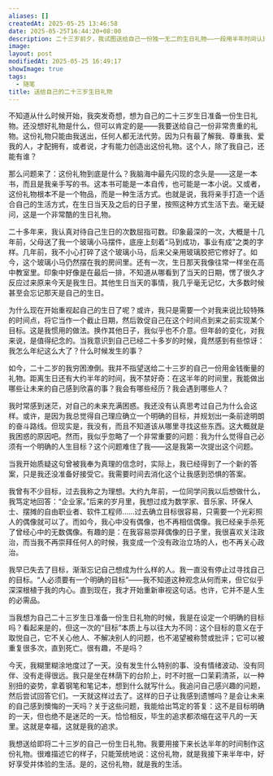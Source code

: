 ```yaml
---
aliases: []
createdAt: 2025-05-25 13:46:58
date: 2025-05-25T16:44:20+08:00
description: 二十三岁前夕，我试图送给自己一份独一无二的生日礼物——一段用半年时间认真生活、反思自我、摆脱目标焦虑的旅程。
image: 
layout: post
modifiedAt: 2025-05-25 16:49:17
showImage: true
tags:
  - 随笔
title: 送给自己的二十三岁生日礼物
---
```


不知道从什么时候开始，我突发奇想，想为自己的二十三岁生日准备一份生日礼物。还没想好礼物是什么，但可以肯定的是——我要送给自己一份非常贵重的礼物。这份礼物只能由我送出，任何人都无法代劳。因为只有最了解我、尊重我、爱我的人，才配拥有，或者说，才有能力创造出这份礼物。这个人，除了我自己，还能有谁？

那么问题来了：这份礼物到底是什么？我脑海中最先闪现的念头是——这是一本书，而且是我亲手写的书。这本书可能是一本自传，也可能是一本小说。又或者，这份礼物根本不是一个物品，而是一种生活方式。也就是说，我将亲手打造一个适合自己的生活方式，在生日当天及之后的日子里，按照这种方式生活下去。毫无疑问，这是一个非常酷的生日礼物。

二十多年来，我认真对待自己生日的次数屈指可数。印象最深的一次，大概是十几年前，父母送了我一个玻璃小马摆件，底座上刻着“马到成功，事业有成”之类的字样。几年前，我不小心打碎了这个玻璃小马，后来父亲用玻璃胶把它修好了。如今，这个玻璃小马仍然摆在我的房间里。还有一次，生日那天我像往常一样坐在高中教室里。印象中好像是在最后一排，不知道从哪看到了当天的日期，愣了很久才反应过来原来今天是我生日。其他生日当天的事情，我几乎毫无记忆，大多数时候甚至会忘记那天是自己的生日。

为什么现在开始重视起自己的生日了呢？或许，我只是需要一个对我来说比较特殊的时间点，将它当作一个截止日期，然后敦促自己在这个时间点到来之前实现某个目标。这是我惯用的做法。换作其他日子，我似乎也不介意。但年龄的变化，对我来说，是值得纪念的。当我意识到自己已经二十多岁的时候，竟然感到有些惊讶：我怎么年纪这么大了？什么时候发生的事？

如今，二十二岁的我穷困潦倒。我并不指望送给二十三岁的自己一份用金钱衡量的礼物。距离生日还有大约半年的时间，我不禁好奇：在这半年的时间里，我能做出哪些让未来的自己感到欣喜的事？我会有哪些经历？我会遇到哪些人？

我时常感到迷茫，对自己的未来充满困惑。我还没有认真思考过自己为什么会这样。或许，是因为我总觉得自己理应确立一个明确的目标，并规划出一条前途明朗的奋斗路线。但现实是，我没有，而且不知道该从哪里寻找这些东西。这大概就是我困惑的原因吧。然而，我似乎忽略了一个非常重要的问题：我为什么觉得自己必须有一个明确的人生目标？这个问题难住了我——这是我第一次提出这个问题。

当我开始质疑这句曾被我奉为真理的信念时，实际上，我已经得到了一个新的答案，只是我还没准备好接受它。我需要时间去消化这个让我感到恐惧的答案。

我曾有不少目标，过去我称之为理想。大约九年前，一位同学问我以后想做什么，我笃定地回答：“企业家。”后来的岁月里，我想过成为数学家、音乐家、环保人士、摆摊的自由职业者、软件工程师……过去确立目标很容易，只需要一个光彩照人的偶像就可以了。而如今，我心中没有偶像，也不再相信偶像。我已经亲手杀死了曾经心中的无数偶像。有趣的是：在我容易崇拜偶像的日子里，我很喜欢关注政治，而当我不再崇拜任何人的时候，我变成一个没有政治立场的人，也不再关心政治。

我早已失去了目标，渐渐忘记自己想成为什么样的人。我一直没有停止过寻找自己的目标。“人必须要有一个明确的目标”——我不知道这种观念从何而来，但它似乎深深根植于我的内心。直到现在，我才开始重新审视这句话。也许，它并不是人生的必需品。

当我想为自己二十三岁生日准备一份生日礼物的时候，我是在设定一个明确的目标吗？看起来是的，但这一次的“目标”本质上与以往大为不同：这个目标的意义在于取悦自己，它不关心他人、不解决别人的问题，也不渴望被称赞或批评；它可以被重复很多次，直到死亡。很有趣，不是吗？

今天，我糊里糊涂地度过了一天。没有发生什么特别的事、没有情绪波动、没有同伴、没有走得很远。我只是坐在林荫下的台阶上，时不时抿一口茉莉清茶，以一种别扭的姿势，拿着钢笔和笔记本，想到什么就写什么。我追问自己感兴趣的问题，然后尝试回答它们。一天就这样过去了。这样的日子让我感到遗憾吗？是会让未来的自己感到懊悔的一天吗？关于这些问题，我能给出笃定的答复：这不是目标明确的一天，但也绝不是迷茫的一天。恰恰相反，毕生的追求都浓缩在这平凡的一天里。这就是幸福，这就是我的追求。

我想送给即将二十三岁的自己一份生日礼物。我要用接下来长达半年的时间制作这份礼物。很难描述它的样子，只能笼统地说：这份礼物，就是我接下来半年中，好好享受并体验的生活。是的，这份礼物，就是我的生活。

